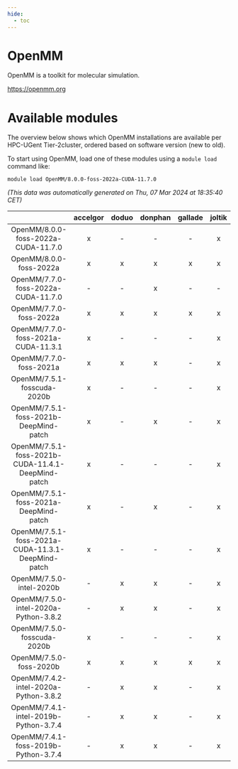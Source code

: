 ```yaml
---
hide:
  - toc
---
```


OpenMM
======


OpenMM is a toolkit for molecular simulation.

https://openmm.org
# Available modules


The overview below shows which OpenMM installations are available per HPC-UGent Tier-2cluster, ordered based on software version (new to old).

To start using OpenMM, load one of these modules using a `module load` command like:

```shell
module load OpenMM/8.0.0-foss-2022a-CUDA-11.7.0
```

*(This data was automatically generated on Thu, 07 Mar 2024 at 18:35:40 CET)*  

| |accelgor|doduo|donphan|gallade|joltik|skitty|
| :---: | :---: | :---: | :---: | :---: | :---: | :---: |
|OpenMM/8.0.0-foss-2022a-CUDA-11.7.0|x|-|-|-|x|-|
|OpenMM/8.0.0-foss-2022a|x|x|x|x|x|x|
|OpenMM/7.7.0-foss-2022a-CUDA-11.7.0|-|-|x|-|-|-|
|OpenMM/7.7.0-foss-2022a|x|x|x|x|x|x|
|OpenMM/7.7.0-foss-2021a-CUDA-11.3.1|x|-|-|-|x|-|
|OpenMM/7.7.0-foss-2021a|x|x|x|-|x|x|
|OpenMM/7.5.1-fosscuda-2020b|x|-|-|-|x|-|
|OpenMM/7.5.1-foss-2021b-DeepMind-patch|x|-|x|-|x|-|
|OpenMM/7.5.1-foss-2021b-CUDA-11.4.1-DeepMind-patch|x|-|-|-|x|-|
|OpenMM/7.5.1-foss-2021a-DeepMind-patch|x|-|x|-|x|-|
|OpenMM/7.5.1-foss-2021a-CUDA-11.3.1-DeepMind-patch|x|-|-|-|x|-|
|OpenMM/7.5.0-intel-2020b|-|x|x|-|x|x|
|OpenMM/7.5.0-intel-2020a-Python-3.8.2|-|x|x|-|x|x|
|OpenMM/7.5.0-fosscuda-2020b|x|-|-|-|x|-|
|OpenMM/7.5.0-foss-2020b|x|x|x|x|x|x|
|OpenMM/7.4.2-intel-2020a-Python-3.8.2|-|x|x|-|x|x|
|OpenMM/7.4.1-intel-2019b-Python-3.7.4|-|x|x|-|x|x|
|OpenMM/7.4.1-foss-2019b-Python-3.7.4|-|x|x|-|x|x|
